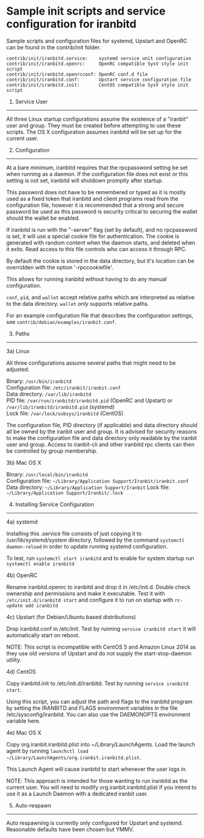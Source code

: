 Sample init scripts and service configuration for iranbitd
==========================================================

Sample scripts and configuration files for systemd, Upstart and OpenRC
can be found in the contrib/init folder.

    contrib/init/iranbitd.service:    systemd service unit configuration
    contrib/init/iranbitd.openrc:     OpenRC compatible SysV style init script
    contrib/init/iranbitd.openrcconf: OpenRC conf.d file
    contrib/init/iranbitd.conf:       Upstart service configuration file
    contrib/init/iranbitd.init:       CentOS compatible SysV style init script

1. Service User
---------------------------------

All three Linux startup configurations assume the existence of a "iranbit" user
and group.  They must be created before attempting to use these scripts.
The OS X configuration assumes iranbitd will be set up for the current user.

2. Configuration
---------------------------------

At a bare minimum, iranbitd requires that the rpcpassword setting be set
when running as a daemon.  If the configuration file does not exist or this
setting is not set, iranbitd will shutdown promptly after startup.

This password does not have to be remembered or typed as it is mostly used
as a fixed token that iranbitd and client programs read from the configuration
file, however it is recommended that a strong and secure password be used
as this password is security critical to securing the wallet should the
wallet be enabled.

If iranbitd is run with the "-server" flag (set by default), and no rpcpassword is set,
it will use a special cookie file for authentication. The cookie is generated with random
content when the daemon starts, and deleted when it exits. Read access to this file
controls who can access it through RPC.

By default the cookie is stored in the data directory, but it's location can be overridden
with the option '-rpccookiefile'.

This allows for running iranbitd without having to do any manual configuration.

`conf`, `pid`, and `wallet` accept relative paths which are interpreted as
relative to the data directory. `wallet` *only* supports relative paths.

For an example configuration file that describes the configuration settings,
see `contrib/debian/examples/iranbit.conf`.

3. Paths
---------------------------------

3a) Linux

All three configurations assume several paths that might need to be adjusted.

Binary:              `/usr/bin/iranbitd`  
Configuration file:  `/etc/iranbit/iranbit.conf`  
Data directory:      `/var/lib/iranbitd`  
PID file:            `/var/run/iranbitd/iranbitd.pid` (OpenRC and Upstart) or `/var/lib/iranbitd/iranbitd.pid` (systemd)  
Lock file:           `/var/lock/subsys/iranbitd` (CentOS)  

The configuration file, PID directory (if applicable) and data directory
should all be owned by the iranbit user and group.  It is advised for security
reasons to make the configuration file and data directory only readable by the
iranbit user and group.  Access to iranbit-cli and other iranbitd rpc clients
can then be controlled by group membership.

3b) Mac OS X

Binary:              `/usr/local/bin/iranbitd`  
Configuration file:  `~/Library/Application Support/Iranbit/iranbit.conf`  
Data directory:      `~/Library/Application Support/Iranbit`
Lock file:           `~/Library/Application Support/Iranbit/.lock`

4. Installing Service Configuration
-----------------------------------

4a) systemd

Installing this .service file consists of just copying it to
/usr/lib/systemd/system directory, followed by the command
`systemctl daemon-reload` in order to update running systemd configuration.

To test, run `systemctl start iranbitd` and to enable for system startup run
`systemctl enable iranbitd`

4b) OpenRC

Rename iranbitd.openrc to iranbitd and drop it in /etc/init.d.  Double
check ownership and permissions and make it executable.  Test it with
`/etc/init.d/iranbitd start` and configure it to run on startup with
`rc-update add iranbitd`

4c) Upstart (for Debian/Ubuntu based distributions)

Drop iranbitd.conf in /etc/init.  Test by running `service iranbitd start`
it will automatically start on reboot.

NOTE: This script is incompatible with CentOS 5 and Amazon Linux 2014 as they
use old versions of Upstart and do not supply the start-stop-daemon utility.

4d) CentOS

Copy iranbitd.init to /etc/init.d/iranbitd. Test by running `service iranbitd start`.

Using this script, you can adjust the path and flags to the iranbitd program by
setting the IRANBITD and FLAGS environment variables in the file
/etc/sysconfig/iranbitd. You can also use the DAEMONOPTS environment variable here.

4e) Mac OS X

Copy org.iranbit.iranbitd.plist into ~/Library/LaunchAgents. Load the launch agent by
running `launchctl load ~/Library/LaunchAgents/org.iranbit.iranbitd.plist`.

This Launch Agent will cause iranbitd to start whenever the user logs in.

NOTE: This approach is intended for those wanting to run iranbitd as the current user.
You will need to modify org.iranbit.iranbitd.plist if you intend to use it as a
Launch Daemon with a dedicated iranbit user.

5. Auto-respawn
-----------------------------------

Auto respawning is currently only configured for Upstart and systemd.
Reasonable defaults have been chosen but YMMV.
